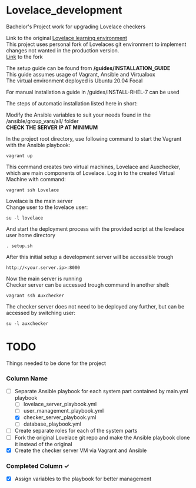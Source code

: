 # Lovelace_development
Bachelor's Project work for upgrading Lovelace checkers

Link to the original [Lovelace learning environment](https://github.com/lovelace-dev-org/lovelace/tree/rapid_dev "Lovelace Learning environment") <br>
This project uses personal fork of Lovelaces git environment to implement changes not wanted in the production version. <br>
[Link](https://github.com/Mikkeep/lovelace/tree/read_access_revoke_branch "Link")
 to the fork

The setup guide can be found from <b> /guides/INSTALLATION_GUIDE </b> <br>
This guide assumes usage of Vagrant, Ansible and Virtualbox <br>
The virtual environment deployed is Ubuntu 20.04 Focal

For manual installation a guide in /guides/INSTALL-RHEL-7 can be used

The steps of automatic installation listed here in short:

Modify the Ansible variables to suit your needs found in the /ansible/group_vars/all/ folder <br>
<b> CHECK THE SERVER IP AT MINIMUM </b>

In the project root directory, use following command to start the Vagrant with the Ansible playbook:

```
vagrant up
```
This command creates two virtual machines, Lovelace and Auxchecker, which are main components of Lovelace.
Log in to the created Virtual Machine with command:

```
vagrant ssh Lovelace
```
Lovelace is the main server <br>
Change user to the lovelace user:

```
su -l lovelace
```

And start the deployment process with the provided script at the lovelace user home directory

```
. setup.sh
```

After this initial setup a development server will be accessible trough <br>

```
http://<your.server.ip>:8000
```

Now the main server is running <br> Checker server can be accessed trough command in another shell:

```
vagrant ssh Auxchecker
```
The checker server does not need to be deployed any further, but can be accessed by switching user:

```
su -l auxchecker
```

# TODO
Things needed to be done for the project

### Column Name
- [ ] Separate Ansible playbook for each system part contained by main.yml playbook
  - [ ] lovelace_server_playbook.yml
  - [ ] user_management_playbook.yml
  - [x] checker_server_playbook.yml
  - [ ] database_playbook.yml
- [ ] Create separate roles for each of the system parts
- [ ] Fork the original Lovelace git repo and make the Ansible playbook clone it instead of the original
- [x] Create the checker server VM via Vagrant and Ansible

### Completed Column ✓
- [x] Assign variables to the playbook for better management
